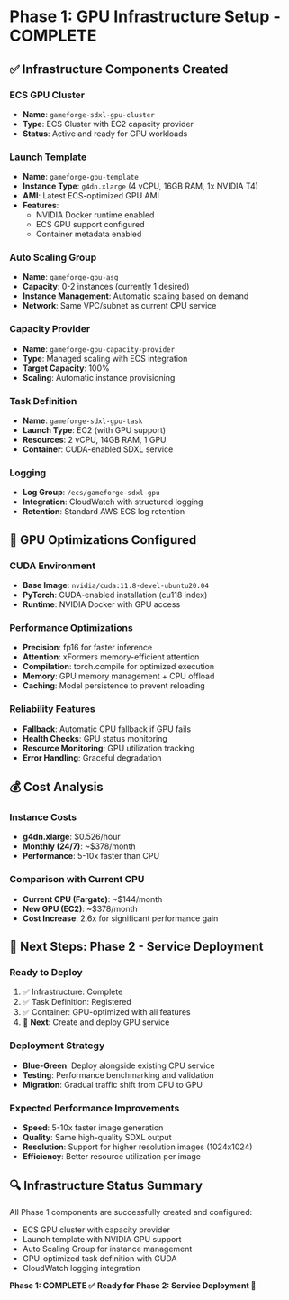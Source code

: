 # Phase 1: GPU Infrastructure Setup - COMPLETE

## ✅ Infrastructure Components Created

### ECS GPU Cluster
- **Name**: `gameforge-sdxl-gpu-cluster`
- **Type**: ECS Cluster with EC2 capacity provider
- **Status**: Active and ready for GPU workloads

### Launch Template
- **Name**: `gameforge-gpu-template`
- **Instance Type**: `g4dn.xlarge` (4 vCPU, 16GB RAM, 1x NVIDIA T4)
- **AMI**: Latest ECS-optimized GPU AMI
- **Features**: 
  - NVIDIA Docker runtime enabled
  - ECS GPU support configured
  - Container metadata enabled

### Auto Scaling Group
- **Name**: `gameforge-gpu-asg`
- **Capacity**: 0-2 instances (currently 1 desired)
- **Instance Management**: Automatic scaling based on demand
- **Network**: Same VPC/subnet as current CPU service

### Capacity Provider
- **Name**: `gameforge-gpu-capacity-provider`
- **Type**: Managed scaling with ECS integration
- **Target Capacity**: 100%
- **Scaling**: Automatic instance provisioning

### Task Definition
- **Name**: `gameforge-sdxl-gpu-task`
- **Launch Type**: EC2 (with GPU support)
- **Resources**: 2 vCPU, 14GB RAM, 1 GPU
- **Container**: CUDA-enabled SDXL service

### Logging
- **Log Group**: `/ecs/gameforge-sdxl-gpu`
- **Integration**: CloudWatch with structured logging
- **Retention**: Standard AWS ECS log retention

## 🔧 GPU Optimizations Configured

### CUDA Environment
- **Base Image**: `nvidia/cuda:11.8-devel-ubuntu20.04`
- **PyTorch**: CUDA-enabled installation (cu118 index)
- **Runtime**: NVIDIA Docker with GPU access

### Performance Optimizations
- **Precision**: fp16 for faster inference
- **Attention**: xFormers memory-efficient attention
- **Compilation**: torch.compile for optimized execution
- **Memory**: GPU memory management + CPU offload
- **Caching**: Model persistence to prevent reloading

### Reliability Features
- **Fallback**: Automatic CPU fallback if GPU fails
- **Health Checks**: GPU status monitoring
- **Resource Monitoring**: GPU utilization tracking
- **Error Handling**: Graceful degradation

## 💰 Cost Analysis

### Instance Costs
- **g4dn.xlarge**: $0.526/hour
- **Monthly (24/7)**: ~$378/month
- **Performance**: 5-10x faster than CPU

### Comparison with Current CPU
- **Current CPU (Fargate)**: ~$144/month
- **New GPU (EC2)**: ~$378/month  
- **Cost Increase**: 2.6x for significant performance gain

## 🚦 Next Steps: Phase 2 - Service Deployment

### Ready to Deploy
1. ✅ Infrastructure: Complete
2. ✅ Task Definition: Registered
3. ✅ Container: GPU-optimized with all features
4. 🔄 **Next**: Create and deploy GPU service

### Deployment Strategy
- **Blue-Green**: Deploy alongside existing CPU service
- **Testing**: Performance benchmarking and validation
- **Migration**: Gradual traffic shift from CPU to GPU

### Expected Performance Improvements
- **Speed**: 5-10x faster image generation
- **Quality**: Same high-quality SDXL output
- **Resolution**: Support for higher resolution images (1024x1024)
- **Efficiency**: Better resource utilization per image

## 🔍 Infrastructure Status Summary

All Phase 1 components are successfully created and configured:
- ECS GPU cluster with capacity provider
- Launch template with NVIDIA GPU support  
- Auto Scaling Group for instance management
- GPU-optimized task definition with CUDA
- CloudWatch logging integration

**Phase 1: COMPLETE ✅**
**Ready for Phase 2: Service Deployment 🚀**
